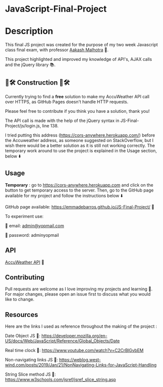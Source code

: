 # JavaScript-Final-Project
# Description

This final JS project was created for the purpose of my two week Javascript class final exam, with professor [Aakash Malhotra](https://www.linkedin.com/in/aakash-malhotra) 🔗.

This project highlighted and improved my knowledge of API's, AJAX calls and the jQuery library 📚.

## 🚧🛠 Construction 🚧🛠
Currently trying to find a **free** solution to make my AccuWeather API call over HTTPS, as GitHub Pages doesn't handle HTTP requests. 

Please feel free to contribute if you think you have a solution, thank you!

The API call is made with the help of the jQuery syntax in JS-Final-Project/js/login.js, line 138. 

I tried putting this address (https://cors-anywhere.herokuapp.com/) before the Accuweather address, as someone suggested on StackOverflow, but I wish there would be a better solution as it is still not working correctly. The temporary work around to use the project is explained in the Usage section, below ⬇️

## Usage

**Temporary** : go to https://cors-anywhere.herokuapp.com and click on the button to get temporary access to the server. Then, go to the GitHub page available for my project and follow the instructions below ⬇️ 

GitHub page available: https://emmadebarros.github.io/JS-Final-Project/ 🔗

To experiment use:

📧 email: admin@yopmail.com

🔑 password: adminyopmail

## API
[AccuWeather API](https://developer.accuweather.com) 🔗


## Contributing
Pull requests are welcome as I love improving my projects and learning 💞. For major changes, please open an issue first to discuss what you would like to change.

## Resources
Here are the links I used as reference throughout the making of the project : 

Date Object JS 🔗: https://developer.mozilla.org/en-US/docs/Web/JavaScript/Reference/Global_Objects/Date

Real time clock 🔗: https://www.youtube.com/watch?v=C2CrBlGvbEM

Non-navigating links JS 🔗: https://weblog.west-wind.com/posts/2019/Jan/21/NonNavigating-Links-for-JavaScript-Handling

String Slice method JS 🔗: https://www.w3schools.com/jsref/jsref_slice_string.asp
